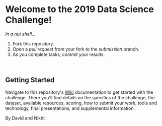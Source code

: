 Welcome to the 2019 Data Science Challenge!
===========================================

_In a nut shell..._

1. Fork this repository.
2. Open a _pull request_ from your fork to the _submission_ branch.
3. As you complete tasks, _commit_ your results.


<br>

Getting Started
---------------

Navigate to this repository's
[Wiki](https://github.com/glentner/AITP2019-DS-Challenge/wiki)
documentation to get started with the challenge. There you'll find details on
the specifics of the challenge, the dataset, available resources, scoring, how
to submit your work, tools and technology, final presentations, and supplemental
information.

By David and Nikhil.
